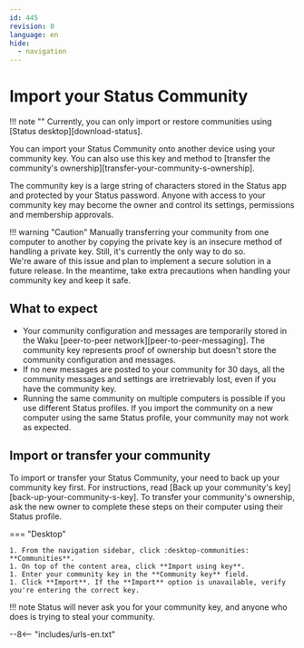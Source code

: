 ```yaml
---
id: 445
revision: 0
language: en
hide:
  - navigation
---
```


# Import your Status Community

!!! note ""
     Currently, you can only import or restore communities using [Status desktop][download-status].

You can import your Status Community onto another device using your community key. You can also use this key and method to [transfer the community's ownership][transfer-your-community-s-ownership].

The community key is a large string of characters stored in the Status app and protected by your Status password. Anyone with access to your community key may become the owner and control its settings, permissions and membership approvals.

!!! warning "Caution"
    Manually transferring your community from one computer to another by copying the private key is an insecure method of handling a private key. Still, it's currently the only way to do so.</br>
    We're aware of this issue and plan to implement a secure solution in a future release. In the meantime, take extra precautions when handling your community key and keep it safe.

## What to expect

- Your community configuration and messages are temporarily stored in the Waku [peer-to-peer network][peer-to-peer-messaging]. The community key represents proof of ownership but doesn't store the community configuration and messages.
- If no new messages are posted to your community for 30 days, all the community messages and settings are irretrievably lost, even if you have the community key.
- Running the same community on multiple computers is possible if you use different Status profiles. If you import the community on a new computer using the same Status profile, your community may not work as expected.

## Import or transfer your community

To import or transfer your Status Community, your need to back up your community key first. For instructions, read [Back up your community's key][back-up-your-community-s-key]. To transfer your community's ownership, ask the new owner to complete these steps on their computer using their Status profile.

=== "Desktop"

    1. From the navigation sidebar, click :desktop-communities: **Communities**.
    1. On top of the content area, click **Import using key**.
    1. Enter your community key in the **Community key** field.
    1. Click **Import**. If the **Import** option is unavailable, verify you're entering the correct key.

!!! note
    Status will never ask you for your community key, and anyone who does is trying to steal your community.

--8<-- "includes/urls-en.txt"
